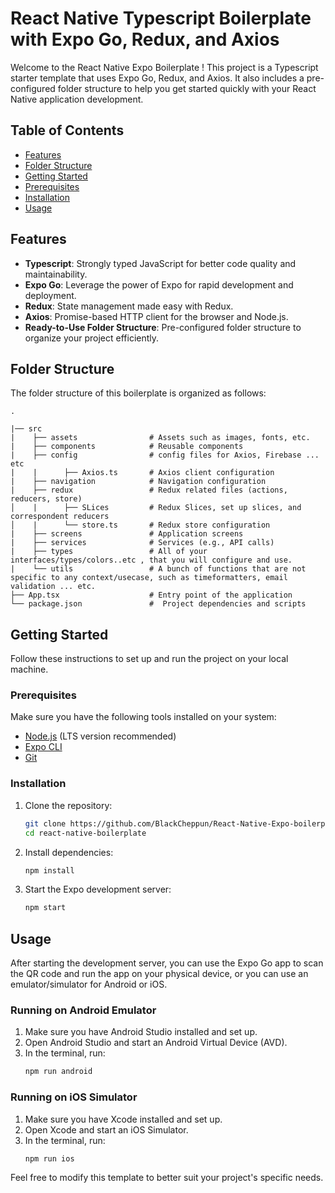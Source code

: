 # React Native Typescript Boilerplate with Expo Go, Redux, and Axios

Welcome to the React Native Expo Boilerplate ! This project is a Typescript starter template that uses Expo Go, Redux, and Axios. It also includes a pre-configured folder structure to help you get started quickly with your React Native application development.

## Table of Contents

- [Features](#features)
- [Folder Structure](#folder-structure)
- [Getting Started](#getting-started)
- [Prerequisites](#prerequisites)
- [Installation](#installation)
- [Usage](#usage)

## Features
- **Typescript**: Strongly typed JavaScript for better code quality and maintainability.
- **Expo Go**: Leverage the power of Expo for rapid development and deployment.
- **Redux**: State management made easy with Redux.
- **Axios**: Promise-based HTTP client for the browser and Node.js.
- **Ready-to-Use Folder Structure**: Pre-configured folder structure to organize your project efficiently.

## Folder Structure

The folder structure of this boilerplate is organized as follows:

```
.
          
|── src
|    ├── assets                # Assets such as images, fonts, etc.
|    ├── components            # Reusable components
|    ├── config                # config files for Axios, Firebase ... etc
|    |      ├── Axios.ts       # Axios client configuration        
|    ├── navigation            # Navigation configuration
|    ├── redux                 # Redux related files (actions, reducers, store)
│    |      ├── SLices         # Redux Slices, set up slices, and correspondent reducers
│    |      └── store.ts       # Redux store configuration
|    ├── screens               # Application screens
|    ├── services              # Services (e.g., API calls)
|    ├── types                 # All of your interfaces/types/colors..etc , that you will configure and use.
|    └── utils                 # A bunch of functions that are not specific to any context/usecase, such as timeformatters, email validation ... etc.
├── App.tsx                    # Entry point of the application
└── package.json               #  Project dependencies and scripts
```

## Getting Started

Follow these instructions to set up and run the project on your local machine.

### Prerequisites

Make sure you have the following tools installed on your system:

- [Node.js](https://nodejs.org/) (LTS version recommended)
- [Expo CLI](https://docs.expo.dev/get-started/installation/)
- [Git](https://git-scm.com/)

### Installation

1. Clone the repository:
   ```sh
   git clone https://github.com/BlackCheppun/React-Native-Expo-boilerplate
   cd react-native-boilerplate
   ```

2. Install dependencies:
   ```sh
   npm install
   ```

3. Start the Expo development server:
   ```sh
   npm start
   ```

## Usage

After starting the development server, you can use the Expo Go app to scan the QR code and run the app on your physical device, or you can use an emulator/simulator for Android or iOS.

### Running on Android Emulator

1. Make sure you have Android Studio installed and set up.
2. Open Android Studio and start an Android Virtual Device (AVD).
3. In the terminal, run:
   ```sh
   npm run android
   ```

### Running on iOS Simulator

1. Make sure you have Xcode installed and set up.
2. Open Xcode and start an iOS Simulator.
3. In the terminal, run:
   ```sh
   npm run ios
   ```

Feel free to modify this template to better suit your project's specific needs.
